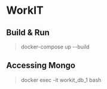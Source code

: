 # WorkIT

## Build & Run

> docker-compose up --build

## Accessing Mongo

> docker exec -it workit_db_1 bash

